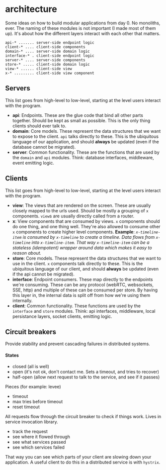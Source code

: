 # architecture
Some ideas on how to build modular applications from day 0. No monoliths, ever.
The naming of these modules is not important (I made most of them up). It's
about how the different layers interact with each other that matters.

```text
api-* ....... server-side endpoint logic
client-* .... client-side components
domain-* .... server-side domain logic
interface-* . client-side endpoint logic
server-* .... server-side components
store-* ..... client-side domain logic
view-* ...... client-side view
x-* ......... client-side view component
```

## Servers
This list goes from high-level to low-level, starting at the level users
interact with the program.
- __api__: Endpoints. These are the glue code that bind all other parts
    together. Should be kept as small as possible. This is the only thing
    clients should ever talk to.
- __domain__: Core models. These represent the data structures that we want to
    expose to the client. `api` talks directly to these. This is the ubiquitous
    language of our application, and should __always__ be updated (even if the 
    database cannot be migrated).
- __server__: Common functionality. These are the functions that are used by
    the `domain` and `api` modules. Think: database interfaces, middleware, event
    emitting logic.

## Clients
This list goes from high-level to low-level, starting at the level users
interact with the program.
- __view__: The views that are rendered on the screen. These are usually
    closely mapped to the urls used. Should be mostly a grouping of `x`
    components. `view`s are usually directly called from a router.
- __x__: View components that are consumed by views. `x` components should do
    one thing, and one thing well. They're also allowed to consume other `x`
    components to create higher level components. __Example__: _`x-timeline-item` is
    consumed by `x-timeline` to create a timeline. Data flows from `x-timeline`
    into `x-timeline-item`. That way `x-timeline-item` can be a stateless
    (idempotent) wrapper around data which makes it easy to reason about._
- __store__: Core models. These represent the data structures that we want to
    use in the client. `x` components talk directly to these. This is the ubiquitous
    language of our client, and should __always__ be updated (even if the 
    api cannot be migrated).
- __interface__: Endpoint consumers. These map directly to the endpoints we're
    consuming. These can be any protocol (webRTC, websockets, SSE, http) and
    multiple of these can be consumed per store. By having this layer in, the
    internal data is split off from how we're using them internally.
- __client__: Common functionality. These functions are used by the `interface` and
    `store` modules. Think: api interfaces, middleware, local persistance
    layers, socket clients, emitting logic.

## Circuit breakers
Provide stability and prevent cascading failures in distributed systems.

#### States
- closed (all is well)
- open (it's not ok, don't contact me. Sets a timeout, and tries to recover)
- half-open (allow next request to talk to the service, and see if it passes)

Pieces (for example: levee)
- timeout
- max tries before timeout
- reset timeout

All requests flow through the circuit breaker to check if things work. Lives in
service invocation library.

- track the request
- see where it flowed through
- see what services passed
- see which services failed

That way you can see which parts of your client are slowing down your
application. A useful client to do this in a distributed service is with `hystrix`.
